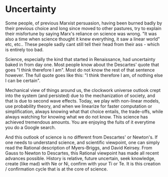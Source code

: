 # Uncertainty

Some people, of previous Marxist persuasion, having been burned badly by their previous choice and long since moved to other pastures, try to explain their misfortune by saying Marx's reliance on science was wrong. "It was also a time when science thought it knew everything, it saw a linear world" etc, etc.. These people sadly cant still tell their head from their ass - which is entirely too bad.

Science, especially the kind that started in Renaissance, had uncertainty baked in from day one. Most people know about the Descartes' quote that goes "I think therefore I am". Most do not know the rest of that sentence however. The full quote goes like this: "I think therefore I am, of nothing else I can be certain".

Mechanical view of things around us, the clockwork universe outlook crept into the system (and persisted) due to the mechanization of society, and that is due to second wave effects. Today, we play with non-linear models, use probability theory, and when we linearize for faster computation or simplification, always knowing what that choice entails, the trade-offs, while always watching for knowing what we do not know. This science has achieved tremendous amounts. You are enjoying the fuits of it everytime you do a Google search.

And this outlook of science is no different from Descartes' or Newton's. If one needs to understand science, and scientific viewpoint, one can simply read the Rational description of Myers-Briggs, and David Keirsey. From Gauss to Newton to Descartes, this Rational viewpoint has made all recent advances possible. History is relative, future uncertain, seek knowledge, create (like mad) with Ne or Ni, confirm with your Ti or Te. It is this creation / confirmation cycle that is at the core of science.













